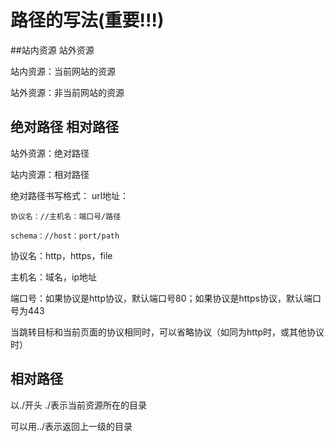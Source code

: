 # 路径的写法(重要!!!)

##站内资源 站外资源

站内资源：当前网站的资源

站外资源：非当前网站的资源

## 绝对路径 相对路径

站外资源：绝对路径

站内资源：相对路径

绝对路径书写格式：
url地址：

```
协议名：//主机名：端口号/路径

schema：//host：port/path
```

协议名：http，https，file

主机名：域名，ip地址

端口号：如果协议是http协议，默认端口号80；如果协议是https协议，默认端口号为443

当跳转目标和当前页面的协议相同时，可以省略协议（如同为http时，或其他协议时）


## 相对路径

以./开头  ./表示当前资源所在的目录

可以用../表示返回上一级的目录



